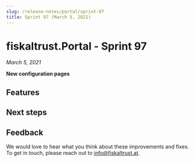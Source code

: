 ```yaml
---
slug: /release-notes/portal/sprint-97
title: Sprint 97 (March 5, 2021)
---
```


# fiskaltrust.Portal - Sprint 97
_March 5, 2021_

**New configuration pages**

## Features

## Next steps

## Feedback
We would love to hear what you think about these improvements and fixes. To get in touch, please reach out to [info@fiskaltrust.at](mailto:info@fiskaltrust.at).



